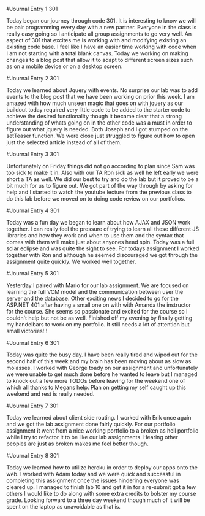 #Journal Entry 1 301

Today began our journey through code 301. It is interesting to know we will be pair programming every day with a new partner. Everyone in the class is really easy going so I anticipate all group assignments to go very well. An aspect of 301 that excites me is working with and modifying existing an existing code base. I feel like I have an easier time working with code when I am not starting with a total blank canvas. Today we working on making changes to a blog post that allow it to adapt to different screen sizes such as on a mobile device or on a desktop screen.

#Journal Entry 2 301

Today we learned about Jquery with events. No surprise our lab was to add events to the blog post that we have been working on prior this week. I am amazed with how much unseen magic that goes on with jquery as our buildout today required very little code to be added to the starter code to achieve the desired functionality though it became clear that a strong understanding of whats going on in the other code was a must in order to figure out what jquery is needed. Both Joseph and I got stumped on the setTeaser function. We were close just struggled to figure out how to open just the selected article instead of all of them.

#Journal Entry 3 301

Unfortunately on Friday things did not go according to plan since Sam was too sick to make it in. Also with our TA Ron sick as well he left early we were short a TA as well. We did our best to try and do the lab but it proved to be a bit much for us to figure out. We got part of the way through by asking for help and I started to watch the youtube lecture from the previous class to do this lab before we moved on to doing code review on our portfolios.

#Journal Entry 4 301

Today was a fun day we began to learn about how AJAX and JSON work together. I can really feel the pressure of trying to learn all these different JS libraries and how they work and when to use them and the syntax that comes with them will make just about anyones head spin. Today was a full solar eclipse and was quite the sight to see. For todays assignment I worked together with Ron and although he seemed discouraged we got through the assignment quite quickly. We worked well together.

#Journal Entry 5 301

Yesterday I paired with Mario for our lab assignment. We are focused on learning the full VCM model and the communication between user the server and the database. Other exciting news I decided to go for the ASP.NET 401 after having a small one on with with Amanda the instructor for the course. She seems so passionate and excited for the course so I couldn't help but not be as well. Finished off my evening by finally getting my handelbars to work on my portfolio. It still needs a lot of attention but small victories!!!

#Journal Entry 6 301

Today was quite the busy day. I have been really tired and wiped out for the second half of this week and my brain has been moving about as slow as molasses. I worked with George toady on our assignment and unfortunately we were unable to get much done before he wanted to leave but I managed to knock out a few more TODOs before leaving for the weekend one of which all thanks to Megans help. Plan on getting my self caught up this weekend and rest is really needed.

#Journal Entry 7 301

Today we learned about client side routing. I worked with Erik once again and we got the lab assignment done fairly quickly. For our portfolio assignment it went from a nice working portfolio to a broken as hell portfolio while I try to refactor it to be like our lab assignments. Hearing other peoples are just as broken makes me feel better though.

#Journal Entry 8 301

Today we learned how to utilize heroku in order to deploy our apps onto the web. I worked with Adam today and we were quick and successful in completing this assignment once the issues hindering everyone was cleared up. I managed to finish lab 10 and get it in for a re-submit got a few others I would like to do along with some extra credits to bolster my course grade. Looking forward to a three day weekend though much of it will be spent on the laptop as unavoidable as that is.   
